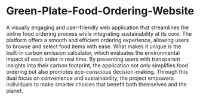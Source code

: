 # Green-Plate-Food-Ordering-Website
A visually engaging and user-friendly web application that streamlines the online food ordering process while integrating sustainability at its core. The platform offers a smooth and efficient ordering experience, allowing users to browse and select food items with ease. What makes it unique is the built-in carbon emission calculator, which evaluates the environmental impact of each order in real time. By presenting users with transparent insights into their carbon footprint, the application not only simplifies food ordering but also promotes eco-conscious decision-making. Through this dual focus on convenience and sustainability, the project empowers individuals to make smarter choices that benefit both themselves and the planet.
